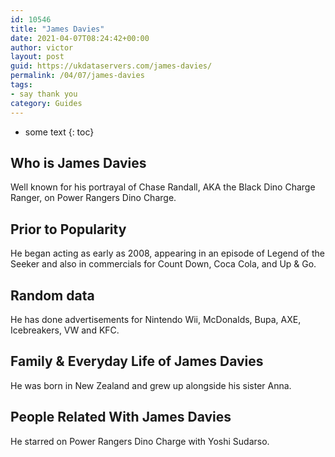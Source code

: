 ```yaml
---
id: 10546
title: "James Davies"
date: 2021-04-07T08:24:42+00:00
author: victor
layout: post
guid: https://ukdataservers.com/james-davies/
permalink: /04/07/james-davies
tags:
- say thank you
category: Guides
---
```


* some text
{: toc}

## Who is James Davies

Well known for his portrayal of Chase Randall, AKA the Black Dino Charge Ranger, on Power Rangers Dino Charge.

## Prior to Popularity

He began acting as early as 2008, appearing in an episode of Legend of the Seeker and also in commercials for Count Down, Coca Cola, and Up & Go.

## Random data

He has done advertisements for Nintendo Wii, McDonalds, Bupa, AXE, Icebreakers, VW and KFC.

## Family & Everyday Life of James Davies

He was born in New Zealand and grew up alongside his sister Anna.

## People Related With James Davies

He starred on Power Rangers Dino Charge with Yoshi Sudarso.
 